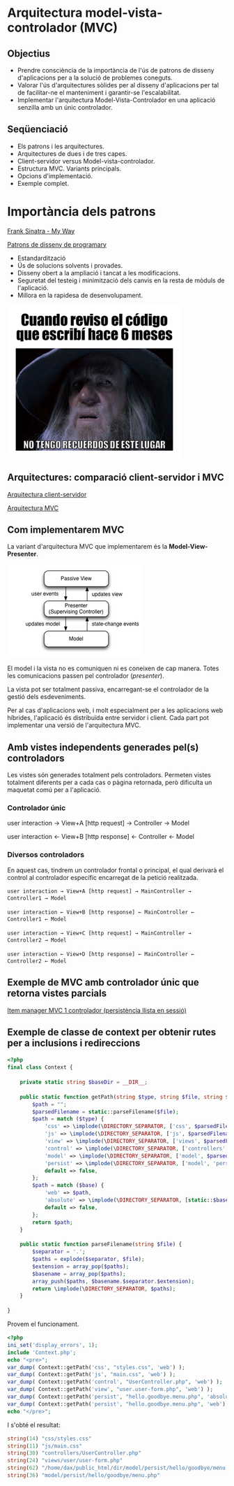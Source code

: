# Arquitectura model-vista-controlador (MVC)

## Objectius

* Prendre consciència de la importància de l'ús de patrons de disseny d'aplicacions per a la solució de problemes coneguts.
* Valorar l'ús d'arquitectures sòlides per al disseny d'aplicacions per tal de facilitar-ne el manteniment i garantir-se l'escalabilitat.
* Implementar l'arquitectura Model-Vista-Controlador en una aplicació senzilla amb un únic controlador.

## Seqüenciació

* Els patrons i les arquitectures.
* Arquitectures de dues i de tres capes.
* Client-servidor versus Model-vista-controlador.
* Estructura MVC. Variants principals.
* Opcions d'implementació.
* Exemple complet.

# Importància dels patrons

[Frank Sinatra - My Way](https://www.youtube.com/watch?t=51&v=yGwwkiWWqIk&feature=youtu.be)

[Patrons de disseny de programary](https://en.wikipedia.org/wiki/Software_design_pattern)

* Estandardització
* Ús de solucions solvents i provades.
* Disseny obert a la ampliació i tancat a les modificacions.
* Seguretat del testeig i minimització dels canvis en la resta de mòduls de l'aplicació.
* Millora en la rapidesa de desenvolupament.

![](assets/2.1/cuando_reviso_codigo_6_meses-despues.png)

## Arquitectures: comparació client-servidor i MVC

[Arquitectura client-servidor](https://en.wikipedia.org/wiki/Client%E2%80%93server_model)

[Arquitectura MVC](https://en.wikipedia.org/wiki/Model%E2%80%93view%E2%80%93controller)

## Com implementarem MVC

La variant d'arquitectura MVC que implementarem és la **Model-View-Presenter**. 

![](assets/2.1/model_view_presenter_gui_design_pattern.png)

El model i la vista no es comuniquen ni es coneixen de cap manera. Totes les comunicacions passen pel controlador (*presenter*).

La vista pot ser totalment passiva, encarregant-se el controlador de la gestió dels esdeveniments.

Per al cas d'aplicacions web, i molt especialment per a les aplicacions web híbrides, l'aplicació és distribuïda entre servidor i client. Cada part pot implementar una versió de l'arquitectura MVC. 

## Amb vistes independents generades pel(s) controladors

Les vistes són generades totalment pels controladors. Permeten vistes totalment diferents per a cada cas o pàgina retornada, però dificulta un maquetat comú per a l'aplicació. 

### Controlador únic

   user interaction → View+A [http request] → Controller → Model 

   user interaction ← View+B [http response] ← Controller ← Model 

### Diversos controladors

En aquest cas, tindrem un controlador frontal o principal, el qual derivarà el control al controlador específic encarregat de la petició realitzada. 

    user interaction → View+A [http request] → MainController → Controller1 → Model

    user interaction ← View+B [http response] ← MainController ← Controller1 ← Model

    user interaction → View+C [http request] → MainController → Controller2 → Model

    user interaction ← View+D [http response] ← MainController ← Controller2 ← Model

## Exemple de MVC amb controlador únic que retorna vistes parcials

[Item manager MVC 1 controlador (persistència llista en sessió)](assets/2.1/mvc-1ctrl-items.zip)

## Exemple de classe de context per obtenir rutes per a inclusions i redireccions

```php
<?php
final class Context {
    
    private static string $baseDir = __DIR__;
    
    public static function getPath(string $type, string $file, string $base='web'): string|false {
        $path = "";
        $parsedFilename = static::parseFilename($file);
        $path = match ($type) {
            'css' => \implode(\DIRECTORY_SEPARATOR, ['css', $parsedFilename]),
            'js' => \implode(\DIRECTORY_SEPARATOR, ['js', $parsedFilename]),
            'view' => \implode(\DIRECTORY_SEPARATOR, ['views', $parsedFilename]),
            'control' => \implode(\DIRECTORY_SEPARATOR, ['controllers', $parsedFilename]),
            'model' => \implode(\DIRECTORY_SEPARATOR, ['model', $parsedFilename]),
            'persist' => \implode(\DIRECTORY_SEPARATOR, ['model', 'persist', $parsedFilename]),
            default => false,
        };
        $path = match ($base) {
            'web' => $path,
            'absolute' => \implode(\DIRECTORY_SEPARATOR, [static::$baseDir, $path]),
            default => false,
        };
        return $path;
    }   
    
    public static function parseFilename(string $file) {
        $separator = '.';
        $paths = explode($separator, $file);
        $extension = array_pop($paths);
        $basename = array_pop($paths);
        array_push($paths, $basename.$separator.$extension);
        return \implode(\DIRECTORY_SEPARATOR, $paths);
    }
    
}
```

Provem el funcionament. 

```php
<?php
ini_set('display_errors', 1);
include 'Context.php';
echo "<pre>";
var_dump( Context::getPath('css', "styles.css", 'web') );
var_dump( Context::getPath('js', "main.css", 'web') );
var_dump( Context::getPath('control', "UserController.php", 'web') );
var_dump( Context::getPath('view', "user.user-form.php", 'web') );
var_dump( Context::getPath('persist', "hello.goodbye.menu.php", 'absolute') );
var_dump( Context::getPath('persist', "hello.goodbye.menu.php", 'web') );
echo "</pre>";
```

I s'obté el resultat: 

```php
string(14) "css/styles.css"
string(11) "js/main.css"
string(30) "controllers/UserController.php"
string(24) "views/user/user-form.php"
string(62) "/home/dax/public_html/dir/model/persist/hello/goodbye/menu.php"
string(36) "model/persist/hello/goodbye/menu.php"
```
